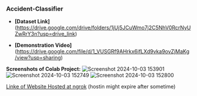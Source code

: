 ### Accident-Classifier

* **[Dataset Link]**(https://drive.google.com/drive/folders/1jUj5JCuWmo7j2C5NhV0RcrNyUZwRrY3n?usp=drive_link)

* **[Demonstration Video]**(https://drive.google.com/file/d/1_VUSGRf9AHrkx6ifLXd9vka9ovZjMaKg/view?usp=sharing)

**Screenshots of Colab Project:**
![Screenshot 2024-10-03 153901](https://github.com/user-attachments/assets/f990d208-0164-43fa-8907-a72f25d4727c)
![Screenshot 2024-10-03 152749](https://github.com/user-attachments/assets/fdc88477-acb1-4e31-a13f-f165da50927f)
![Screenshot 2024-10-03 152800](https://github.com/user-attachments/assets/d03b2b71-5424-4c3c-b2ba-59f42111cd3c)

[Linke of Website Hosted at ngrok](
https://52dc-35-237-253-65.ngrok-free.app) (hostin might expire after sometime)
